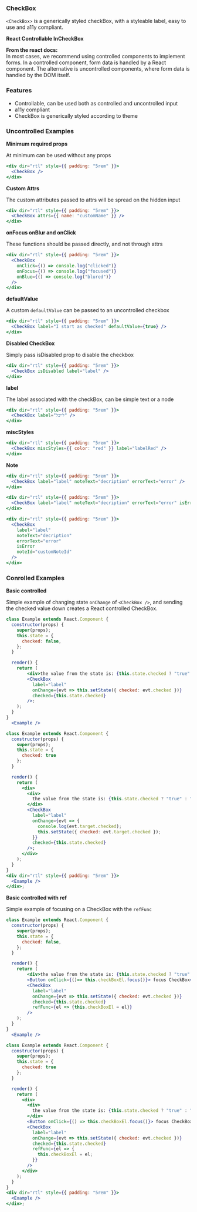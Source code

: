 ### CheckBox

`<CheckBox>` is a generically styled checkBox, with a styleable label, easy to use and a11y compliant.

**React Controllable InCheckBox**

**From the react docs:**  
In most cases, we recommend using controlled components to implement forms. In a controlled component, form data is handled by a React component. The alternative is uncontrolled components, where form data is handled by the DOM itself.

### Features

* Controllable, can be used both as controlled and uncontrolled input
* a11y compliant
* CheckBox is generically styled according to theme

### Uncontrolled Examples

**Minimum required props**

At minimum can be used without any props

```jsx
<div dir="rtl" style={{ padding: "5rem" }}>
  <CheckBox />
</div>
```

**Custom Attrs**

The custom attributes passed to attrs will be spread on the hidden input

```jsx
<div dir="rtl" style={{ padding: "5rem" }}>
  <CheckBox attrs={{ name: "customName" }} />
</div>
```

**onFocus onBlur and onClick**

These functions should be passed directly, and not through attrs

```jsx
<div dir="rtl" style={{ padding: "5rem" }}>
  <CheckBox
    onClick={() => console.log("clicked")}
    onFocus={() => console.log("focused")}
    onBlue={() => console.log("blured")}
  />
</div>
```

**defaultValue**

A custom `defaultValue` can be passed to an uncontrolled checkbox

```jsx
<div dir="rtl" style={{ padding: "5rem" }}>
  <CheckBox label="I start as checked" defaultValue={true} />
</div>
```

**Disabled CheckBox**

Simply pass isDisabled prop to disable the checkbox

```jsx
<div dir="rtl" style={{ padding: "5rem" }}>
  <CheckBox isDisabled label="label" />
</div>
```

**label**

The label associated with the checkBox, can be simple text or a node

```jsx
<div dir="rtl" style={{ padding: "5rem" }}>
  <CheckBox label="לייבל" />
</div>
```

**miscStyles**

```jsx
<div dir="rtl" style={{ padding: "5rem" }}>
  <CheckBox miscStyles={{ color: "red" }} label="labelRed" />
</div>
```

**Note**

```jsx
<div dir="rtl" style={{ padding: "5rem" }}>
  <CheckBox label="label" noteText="decription" errorText="error" />
</div>
```

```jsx
<div dir="rtl" style={{ padding: "5rem" }}>
  <CheckBox label="label" noteText="decription" errorText="error" isError />
</div>
```

```jsx
<div dir="rtl" style={{ padding: "5rem" }}>
  <CheckBox
    label="label"
    noteText="decription"
    errorText="error"
    isError
    noteId="customNoteId"
  />
</div>
```

### Conrolled Examples

**Basic controlled**

Simple example of changing state `onChange` of `<CheckBox />`, and sending the checked value down creates a React controlled CheckBox.

```jsx static
class Example extends React.Component {
  constructor(props) {
    super(props);
    this.state = {
      checked: false,
    };
  }

  render() {
    return (
        <div>the value from the state is: {this.state.checked ? "true" : "false"}</div>
        <CheckBox
          label="label"
          onChange={evt => this.setState({ checked: evt.checked })}
          checked={this.state.checked}
        />;
    );
  }
}
  <Example />
```

```jsx
class Example extends React.Component {
  constructor(props) {
    super(props);
    this.state = {
      checked: true
    };
  }

  render() {
    return (
      <div>
        <div>
          the value from the state is: {this.state.checked ? "true" : "false"}
        </div>
        <CheckBox
          label="label"
          onChange={evt => {
            console.log(evt.target.checked);
            this.setState({ checked: evt.target.checked });
          }}
          checked={this.state.checked}
        />;
      </div>
    );
  }
}
<div dir="rtl" style={{ padding: "5rem" }}>
  <Example />
</div>;
```

**Basic controlled with ref**

Simple example of focusing on a CheckBox with the `refFunc`

```jsx static
class Example extends React.Component {
  constructor(props) {
    super(props);
    this.state = {
      checked: false,
    };
  }

  render() {
    return (
        <div>the value from the state is: {this.state.checked ? "true" : "false"}</div>
        <Button onClick={()=> this.checkBoxEl.focus()}> focus CheckBox</Button>
        <CheckBox
          label="label"
          onChange={evt => this.setState({ checked: evt.checked })}
          checked={this.state.checked}
          refFunc={el => {this.checkBoxEl = el}}
        />
    );
  }
}
  <Example />
```

```jsx
class Example extends React.Component {
  constructor(props) {
    super(props);
    this.state = {
      checked: true
    };
  }

  render() {
    return (
      <div>
        <div>
          the value from the state is: {this.state.checked ? "true" : "false"}
        </div>
        <Button onClick={() => this.checkBoxEl.focus()}> focus CheckBox</Button>
        <CheckBox
          label="label"
          onChange={evt => this.setState({ checked: evt.checked })}
          checked={this.state.checked}
          refFunc={el => {
            this.checkBoxEl = el;
          }}
        />
      </div>
    );
  }
}
<div dir="rtl" style={{ padding: "5rem" }}>
  <Example />
</div>;
```
